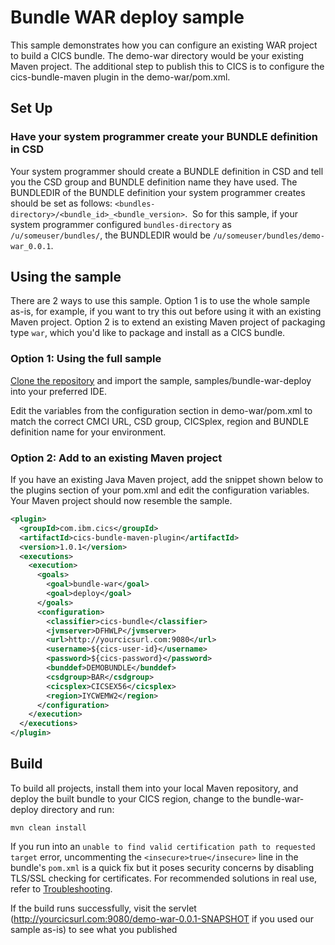 # Bundle WAR deploy sample
This sample demonstrates how you can configure an existing WAR project to build a CICS bundle.
The demo-war directory would be your existing Maven project. The additional step to publish this to CICS is to configure the cics-bundle-maven plugin in the demo-war/pom.xml.

## Set Up
### Have your system programmer create your BUNDLE definition in CSD
Your system programmer should create a BUNDLE definition in CSD and tell you the CSD group and BUNDLE definition name they have used.
The BUNDLEDIR of the BUNDLE definition your system programmer creates should be set as follows: `<bundles-directory>/<bundle_id>_<bundle_version>`.  So for this sample, if your system programmer configured `bundles-directory` as `/u/someuser/bundles/`, the BUNDLEDIR would be `/u/someuser/bundles/demo-war_0.0.1`.

## Using the sample
There are 2 ways to use this sample.
Option 1 is to use the whole sample as-is, for example, if you want to try this out before using it with an existing Maven project.
Option 2 is to extend an existing Maven project of packaging type `war`, which you'd like to package and install as a CICS bundle.

### Option 1: Using the full sample
[Clone the repository](https://github.com/IBM/cics-bundle-maven.git) and import the sample, samples/bundle-war-deploy into your preferred IDE.

Edit the variables from the configuration section in demo-war/pom.xml to match the correct CMCI URL, CSD group, CICSplex, region and BUNDLE definition name for your environment.

### Option 2: Add to an existing Maven project
If you have an existing Java Maven project, add the snippet shown below to the plugins section of your pom.xml and edit the configuration variables. Your Maven project should now resemble the sample.

```xml
<plugin>
  <groupId>com.ibm.cics</groupId>
  <artifactId>cics-bundle-maven-plugin</artifactId>
  <version>1.0.1</version>
  <executions>
    <execution>
      <goals>
        <goal>bundle-war</goal>
        <goal>deploy</goal>
      </goals>
      <configuration>
        <classifier>cics-bundle</classifier>
        <jvmserver>DFHWLP</jvmserver>
        <url>http://yourcicsurl.com:9080</url>
        <username>${cics-user-id}</username>
        <password>${cics-password}</password>
        <bunddef>DEMOBUNDLE</bunddef>
        <csdgroup>BAR</csdgroup>
        <cicsplex>CICSEX56</cicsplex>
        <region>IYCWEMW2</region>
      </configuration>
    </execution>
  </executions>
</plugin>
```

## Build

To build all projects, install them into your local Maven repository, and deploy the built bundle to your CICS region, change to the bundle-war-deploy directory and run:

```
mvn clean install
```

If you run into an `unable to find valid certification path to requested target` error, uncommenting the `<insecure>true</insecure>` line in the bundle's `pom.xml` is a quick fix but it poses security concerns by disabling TLS/SSL checking for certificates. For recommended solutions in real use, refer to [Troubleshooting](https://github.com/IBM/cics-bundle-maven#troubleshooting).

If the build runs successfully, visit the servlet (http://yourcicsurl.com:9080/demo-war-0.0.1-SNAPSHOT if you used our sample as-is) to see what you published

